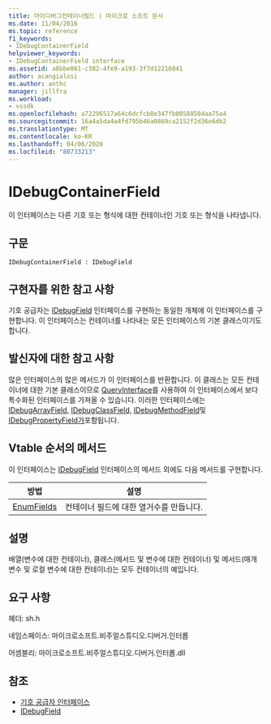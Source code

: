 ```yaml
---
title: 아이디버그컨테이너필드 | 마이크로 소프트 문서
ms.date: 11/04/2016
ms.topic: reference
f1_keywords:
- IDebugContainerField
helpviewer_keywords:
- IDebugContainerField interface
ms.assetid: a8bbe061-c382-4fe9-a193-3f7d12216041
author: acangialosi
ms.author: anthc
manager: jillfra
ms.workload:
- vssdk
ms.openlocfilehash: a72296517a64c6dcfcb8e347fb00588504aa75a4
ms.sourcegitcommit: 16a4a5da4a4fd795b46a0869ca2152f2d36e6db2
ms.translationtype: MT
ms.contentlocale: ko-KR
ms.lasthandoff: 04/06/2020
ms.locfileid: "80733213"
---
```

# <a name="idebugcontainerfield"></a>IDebugContainerField
이 인터페이스는 다른 기호 또는 형식에 대한 컨테이너인 기호 또는 형식을 나타냅니다.

## <a name="syntax"></a>구문

```
IDebugContainerField : IDebugField
```

## <a name="notes-for-implementers"></a>구현자를 위한 참고 사항
 기호 공급자는 [IDebugField](../../../extensibility/debugger/reference/idebugfield.md) 인터페이스를 구현하는 동일한 개체에 이 인터페이스를 구현합니다. 이 인터페이스는 컨테이너를 나타내는 모든 인터페이스의 기본 클래스이기도 합니다.

## <a name="notes-for-callers"></a>발신자에 대한 참고 사항
 많은 인터페이스의 많은 메서드가 이 인터페이스를 반환합니다. 이 클래스는 모든 컨테이너에 대한 기본 클래스이므로 [QueryInterface](/cpp/atl/queryinterface)를 사용하여 이 인터페이스에서 보다 특수화된 인터페이스를 가져올 수 있습니다. 이러한 인터페이스에는 [IDebugArrayField,](../../../extensibility/debugger/reference/idebugarrayfield.md) [IDebugClassField,](../../../extensibility/debugger/reference/idebugclassfield.md) [IDebugMethodField](../../../extensibility/debugger/reference/idebugmethodfield.md)및 [IDebugPropertyField가](../../../extensibility/debugger/reference/idebugpropertyfield.md)포함됩니다.

## <a name="methods-in-vtable-order"></a>Vtable 순서의 메서드
 이 인터페이스는 [IDebugField](../../../extensibility/debugger/reference/idebugfield.md) 인터페이스의 메서드 외에도 다음 메서드를 구현합니다.

|방법|설명|
|------------|-----------------|
|[EnumFields](../../../extensibility/debugger/reference/idebugcontainerfield-enumfields.md)|컨테이너 필드에 대한 열거수를 만듭니다.|

## <a name="remarks"></a>설명
 배열(변수에 대한 컨테이너), 클래스(메서드 및 변수에 대한 컨테이너) 및 메서드(매개 변수 및 로컬 변수에 대한 컨테이너)는 모두 컨테이너의 예입니다.

## <a name="requirements"></a>요구 사항
 헤더: sh.h

 네임스페이스: 마이크로소프트.비주얼스튜디오.디버거.인터롭

 어셈블리: 마이크로소프트.비주얼스튜디오.디버거.인터롭.dll

## <a name="see-also"></a>참조
- [기호 공급자 인터페이스](../../../extensibility/debugger/reference/symbol-provider-interfaces.md)
- [IDebugField](../../../extensibility/debugger/reference/idebugfield.md)
